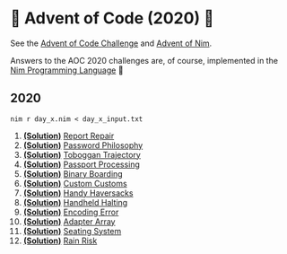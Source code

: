 # 🎄 Advent of Code (2020) 🎄
See the [Advent of Code Challenge](https://adventofcode.com/2020) and [Advent of Nim](https://nim-lang.org/blog/2020/11/27/advent-of-nim-2020.html). 

Answers to the AOC 2020 challenges are, of course, implemented in the [Nim Programming Language](https://nim-lang.org/) 👑
## 2020
```
nim r day_x.nim < day_x_input.txt
```
1. [**(Solution)**](2020/day_01.nim) [Report Repair](https://adventofcode.com/2020/day/1)
2. [**(Solution)**](2020/day_02.nim) [Password Philosophy](https://adventofcode.com/2020/day/2)
3. [**(Solution)**](2020/day_03.nim) [Toboggan Trajectory](https://adventofcode.com/2020/day/3)
4. [**(Solution)**](2020/day_04.nim) [Passport Processing](https://adventofcode.com/2020/day/4)
5. [**(Solution)**](2020/day_05.nim) [Binary Boarding](https://adventofcode.com/2020/day/5)
6. [**(Solution)**](2020/day_06.nim) [Custom Customs](https://adventofcode.com/2020/day/6)
7. [**(Solution)**](2020/day_07.nim) [Handy Haversacks](https://adventofcode.com/2020/day/7)
8. [**(Solution)**](2020/day_08.nim) [Handheld Halting](https://adventofcode.com/2020/day/8)
9. [**(Solution)**](2020/day_09.nim) [Encoding Error](https://adventofcode.com/2020/day/9)
10. [**(Solution)**](2020/day_10.nim) [Adapter Array](https://adventofcode.com/2020/day/10)
11. [**(Solution)**](2020/day_11.nim) [Seating System](https://adventofcode.com/2020/day/11)
12. [**(Solution)**](2020/day_12.nim) [Rain Risk](https://adventofcode.com/2020/day/12)
